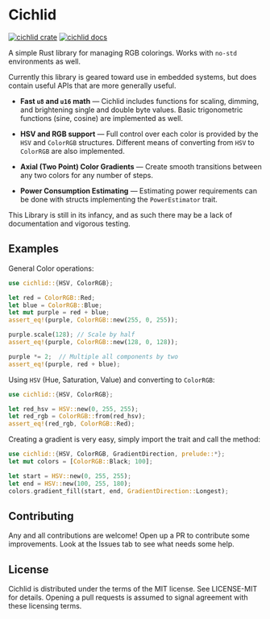 # Cichlid

[![cichlid crate](https://img.shields.io/crates/v/cichlid.svg)](https://crates.io/crates/cichlid)
[![cichlid docs](https://docs.rs/cichlid/badge.svg)](https://docs.rs/crate/cichlid/)

A simple Rust library for managing RGB colorings. Works with `no-std` environments as well.

Currently this library is geared toward use in embedded systems, but does contain useful
APIs that are more generally useful.

- **Fast `u8` and `u16` math** — Cichlid includes functions for scaling, dimming, and
   brightening single and double byte values. Basic trigonometric functions (sine, cosine)
   are implemented as well.

- **HSV and RGB support** — Full control over each color is provided by the `HSV` and
  `ColorRGB` structures. Different means of converting from `HSV` to `ColorRGB` are also
  implemented.

- **Axial (Two Point) Color Gradients** — Create smooth transitions between any two colors
  for any number of steps.

- **Power Consumption Estimating** — Estimating power requirements can be done with
  structs implementing the `PowerEstimator` trait.

This Library is still in its infancy, and as such there may be a lack of documentation and
vigorous testing.

## Examples

General Color operations:

```rust
use cichlid::{HSV, ColorRGB};

let red = ColorRGB::Red;
let blue = ColorRGB::Blue;
let mut purple = red + blue;
assert_eq!(purple, ColorRGB::new(255, 0, 255));

purple.scale(128); // Scale by half
assert_eq!(purple, ColorRGB::new(128, 0, 128));

purple *= 2;  // Multiple all components by two
assert_eq!(purple, red + blue);
```

Using `HSV` (Hue, Saturation, Value) and converting to `ColorRGB`:

```rust
use cichlid::{HSV, ColorRGB};

let red_hsv = HSV::new(0, 255, 255);
let red_rgb = ColorRGB::from(red_hsv);
assert_eq!(red_rgb, ColorRGB::Red);
```

Creating a gradient is very easy, simply import the trait and call the method:

```rust
use cichlid::{HSV, ColorRGB, GradientDirection, prelude::*};
let mut colors = [ColorRGB::Black; 100];

let start = HSV::new(0, 255, 255);
let end = HSV::new(100, 255, 180);
colors.gradient_fill(start, end, GradientDirection::Longest);
```

Contributing
-------

Any and all contributions are welcome! Open up a PR to contribute some improvements. 
Look at the Issues tab to see what needs some help. 

  
License
-------
Cichlid is distributed under the terms of the MIT license. See LICENSE-MIT for details. 
Opening a pull requests is assumed to signal agreement with these licensing terms.